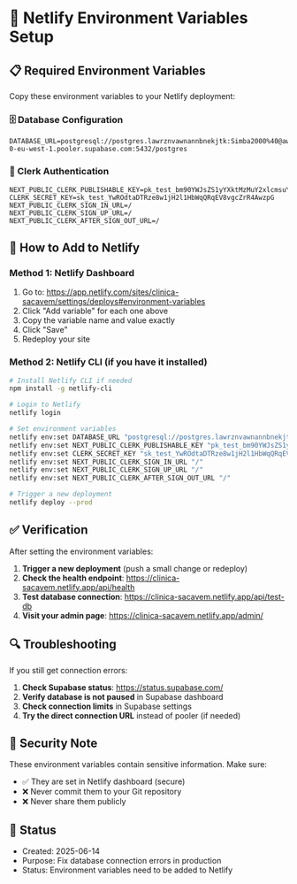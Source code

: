 # 🔧 Netlify Environment Variables Setup

## 📋 Required Environment Variables

Copy these environment variables to your Netlify deployment:

### 🗄️ Database Configuration
```
DATABASE_URL=postgresql://postgres.lawrznvawnannbnekjtk:Simba2000%40@aws-0-eu-west-1.pooler.supabase.com:5432/postgres
```

### 🔐 Clerk Authentication
```
NEXT_PUBLIC_CLERK_PUBLISHABLE_KEY=pk_test_bm90YWJsZS1yYXktMzMuY2xlcmsuYWNjb3VudHMuZGV2JA
CLERK_SECRET_KEY=sk_test_YwROdtaDTRze8w1jH2l1HbWqQRqEV8vgcZrR4AwzpG
NEXT_PUBLIC_CLERK_SIGN_IN_URL=/
NEXT_PUBLIC_CLERK_SIGN_UP_URL=/
NEXT_PUBLIC_CLERK_AFTER_SIGN_OUT_URL=/
```

## 🚀 How to Add to Netlify

### Method 1: Netlify Dashboard
1. Go to: https://app.netlify.com/sites/clinica-sacavem/settings/deploys#environment-variables
2. Click "Add variable" for each one above
3. Copy the variable name and value exactly
4. Click "Save"
5. Redeploy your site

### Method 2: Netlify CLI (if you have it installed)
```bash
# Install Netlify CLI if needed
npm install -g netlify-cli

# Login to Netlify
netlify login

# Set environment variables
netlify env:set DATABASE_URL "postgresql://postgres.lawrznvawnannbnekjtk:Simba2000%40@aws-0-eu-west-1.pooler.supabase.com:5432/postgres"
netlify env:set NEXT_PUBLIC_CLERK_PUBLISHABLE_KEY "pk_test_bm90YWJsZS1yYXktMzMuY2xlcmsuYWNjb3VudHMuZGV2JA"
netlify env:set CLERK_SECRET_KEY "sk_test_YwROdtaDTRze8w1jH2l1HbWqQRqEV8vgcZrR4AwzpG"
netlify env:set NEXT_PUBLIC_CLERK_SIGN_IN_URL "/"
netlify env:set NEXT_PUBLIC_CLERK_SIGN_UP_URL "/"
netlify env:set NEXT_PUBLIC_CLERK_AFTER_SIGN_OUT_URL "/"

# Trigger a new deployment
netlify deploy --prod
```

## ✅ Verification

After setting the environment variables:

1. **Trigger a new deployment** (push a small change or redeploy)
2. **Check the health endpoint**: https://clinica-sacavem.netlify.app/api/health
3. **Test database connection**: https://clinica-sacavem.netlify.app/api/test-db
4. **Visit your admin page**: https://clinica-sacavem.netlify.app/admin/

## 🔍 Troubleshooting

If you still get connection errors:

1. **Check Supabase status**: https://status.supabase.com/
2. **Verify database is not paused** in Supabase dashboard
3. **Check connection limits** in Supabase settings
4. **Try the direct connection URL** instead of pooler (if needed)

## 🚨 Security Note

These environment variables contain sensitive information. Make sure:
- ✅ They are set in Netlify dashboard (secure)
- ❌ Never commit them to your Git repository
- ❌ Never share them publicly

## 📝 Status
- Created: 2025-06-14
- Purpose: Fix database connection errors in production
- Status: Environment variables need to be added to Netlify
